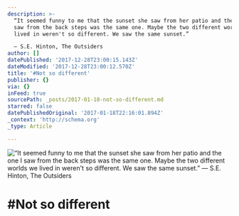 ```yaml
---
description: >-
  “It seemed funny to me that the sunset she saw from her patio and the one I
  saw from the back steps was the same one. Maybe the two different worlds we
  lived in weren't so different. We saw the same sunset.” 

  ― S.E. Hinton, The Outsiders
author: []
datePublished: '2017-12-28T23:00:15.143Z'
dateModified: '2017-12-28T23:00:12.570Z'
title: '#Not so different'
publisher: {}
via: {}
inFeed: true
sourcePath: _posts/2017-01-18-not-so-different.md
starred: false
datePublishedOriginal: '2017-01-18T22:16:01.894Z'
_context: 'http://schema.org'
_type: Article

---
```

![“It seemed funny to me that the sunset she saw from her patio and the one I saw from the back steps was the same one. Maybe the two different worlds we lived in weren't so different. We saw the same sunset.” 
― S.E. Hinton, The Outsiders](https://the-grid-user-content.s3-us-west-2.amazonaws.com/c8a3b11a-a2f9-4e2b-81a6-ea609d14f20c.jpg)

# \#Not so different